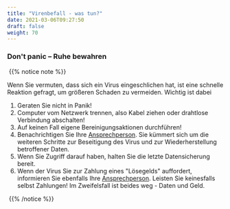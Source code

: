 ```yaml
---
title: "Virenbefall - was tun?"
date: 2021-03-06T09:27:50
draft: false
weight: 70
---
```


### Don't panic – Ruhe bewahren

​	{{% notice note %}}

Wenn Sie vermuten, dass sich ein Virus eingeschlichen hat, ist eine schnelle Reaktion gefragt, um größeren Schaden zu vermeiden. Wichtig ist dabei

1. Geraten Sie nicht in Panik!
2. Computer vom Netzwerk trennen, also Kabel ziehen oder drahtlose Verbindung abschalten!
3. Auf keinen Fall eigene Bereinigungsaktionen durchführen!
4. Benachrichtigen Sie Ihre [Ansprechperson](../../allgemeines/ansprechpartner/index.htm). Sie kümmert sich um die weiteren Schritte zur Beseitigung des Virus und zur Wiederherstellung betroffener Daten.
5. Wenn Sie Zugriff darauf haben, halten Sie die letzte Datensicherung bereit.
6. Wenn der Virus Sie zur Zahlung eines "Lösegelds" auffordert, informieren Sie ebenfalls Ihre [Ansprechperson](../../allgemeines/ansprechpartner/index.htm). Leisten Sie keinesfalls selbst Zahlungen! Im Zweifelsfall ist beides weg - Daten und Geld.

​	{{% /notice %}}